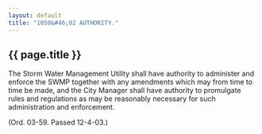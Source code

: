 ```yaml
---
layout: default 
title: "1050&#46;02 AUTHORITY."
---
```


{{ page.title }}
----------------

The Storm Water Management Utility shall have authority to administer
and enforce the SWMP together with any amendments which may from time to
time be made, and the City Manager shall have authority to promulgate
rules and regulations as may be reasonably necessary for such
administration and enforcement.

(Ord. 03-59. Passed 12-4-03.)
